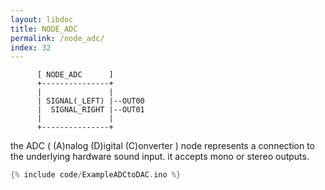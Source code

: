 ```yaml
---
layout: libdoc
title: NODE_ADC
permalink: /node_adc/
index: 32
---
```


          [ NODE_ADC      ]       
          +---------------+       
          |               |       
          | SIGNAL(_LEFT) |--OUT00
          |  SIGNAL_RIGHT |--OUT01
          |               |       
          +---------------+       

the ADC ( (A)nalog (D)igital (C)onverter ) node represents a connection to the underlying hardware sound input. it accepts mono or stereo outputs.


```c
{% include code/ExampleADCtoDAC.ino %}
```

